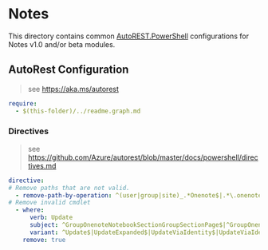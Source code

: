 # Notes

This directory contains common [AutoREST.PowerShell](https://github.com/Azure/autorest.powershell) configurations for Notes v1.0 and/or beta modules.

## AutoRest Configuration

> see <https://aka.ms/autorest>

``` yaml
require:
  - $(this-folder)/../readme.graph.md
```

### Directives

> see https://github.com/Azure/autorest/blob/master/docs/powershell/directives.md

``` yaml
directive:
# Remove paths that are not valid.
  - remove-path-by-operation: ^(user|group|site)_.*Onenote$|.*\.onenote\..*parent.*|.*\.notebook_(Get|Update|Delete)Section.*|.*\.notebook\.section.*|.*\.sectionGroup_(Get|Update|Delete)Section.*|.*\.sectionGroup\.section.*|.*\.section_(Get|Update|Delete)Page|.*\.section.page.*|.*\.onenote_(List|Create|Update|Delete)(Operation|Resource)|group\.site_.*Onenote$|group\.site\.onenote.*$|.*\.onenote\..*\.parent.*|.*\.notebook\.section.*|.*\.sectionGroup\.section.*|.*\.section\.page.*|site\..*_(Create|Get|Update|Delete)Activity$|site\..*\.activity.*|^site_(remove|add)$|^.*site\.(.*_.*SourceColumn|contentType_.*(Base|BaseType|ColumnPosition)|.*_(Get|Create|Update|Delete)Activity|.*\.activity.*
# Remove invalid cmdlet
  - where:
      verb: Update
      subject: ^GroupOnenoteNotebookSectionGroupSectionPage$|^GroupOnenoteNotebookSectionPage$|^GroupOnenotePage$|^GroupOnenoteSectionGroupSectionPage$|^GroupOnenoteSectionPage$|^SiteOnenoteNotebookSectionGroupSectionPage$|^SiteOnenoteNotebookSectionPage$|^SiteOnenotePage$|^SiteOnenoteSectionGroupSectionPage$|^SiteOnenoteSectionPage$|^UserOnenoteNotebookSectionGroupSectionPage$|^UserOnenoteNotebookSectionPage$|^UserOnenotePage$|^UserOnenoteSectionGroupSectionPage$|^UserOnenoteSectionPage$
      variant: ^Update$|UpdateExpanded$|UpdateViaIdentity$|UpdateViaIdentityExpanded$
    remove: true
```
